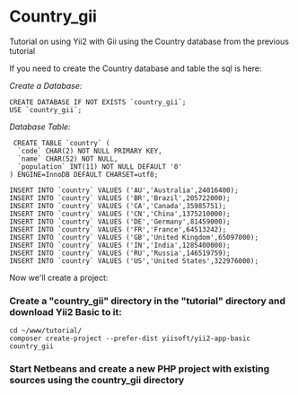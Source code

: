# Country_gii
Tutorial on using Yii2 with Gii using the Country database from the previous tutorial

If you need to create the Country database and table the sql is here:

*Create a Database:*
```
CREATE DATABASE IF NOT EXISTS `country_gii`;
USE `country_gii`;
```

*Database Table:*
```
 CREATE TABLE `country` (
  `code` CHAR(2) NOT NULL PRIMARY KEY,
  `name` CHAR(52) NOT NULL,
  `population` INT(11) NOT NULL DEFAULT '0'
) ENGINE=InnoDB DEFAULT CHARSET=utf8;

INSERT INTO `country` VALUES ('AU','Australia',24016400);
INSERT INTO `country` VALUES ('BR','Brazil',205722000);
INSERT INTO `country` VALUES ('CA','Canada',35985751);
INSERT INTO `country` VALUES ('CN','China',1375210000);
INSERT INTO `country` VALUES ('DE','Germany',81459000);
INSERT INTO `country` VALUES ('FR','France',64513242);
INSERT INTO `country` VALUES ('GB','United Kingdom',65097000);
INSERT INTO `country` VALUES ('IN','India',1285400000);
INSERT INTO `country` VALUES ('RU','Russia',146519759);
INSERT INTO `country` VALUES ('US','United States',322976000);
```

Now we'll create a project:

### Create a "country_gii" directory in the "tutorial" directory and download Yii2 Basic to it:
```
cd ~/www/tutorial/
composer create-project --prefer-dist yiisoft/yii2-app-basic country_gii
```

### Start Netbeans and create a new PHP project with existing sources using the country_gii directory

